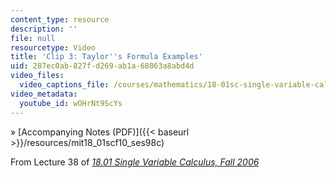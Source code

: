 ```yaml
---
content_type: resource
description: ''
file: null
resourcetype: Video
title: 'Clip 3: Taylor''s Formula Examples'
uid: 287ec0ab-827f-d269-ab1a-68863a8abd4d
video_files:
  video_captions_file: /courses/mathematics/18-01sc-single-variable-calculus-fall-2010/unit-5-exploring-the-infinite/part-b-taylor-series/session-98-taylors-series/clip-3-taylors-formula-examples/wOHrNt9ScYs.vtt
video_metadata:
  youtube_id: wOHrNt9ScYs
---
```


» [Accompanying Notes (PDF)]({{< baseurl >}}/resources/mit18_01scf10_ses98c)

From Lecture 38 of [_18.01 Single Variable Calculus, Fall 2006_](/courses/18-01-single-variable-calculus-fall-2006/pages/video-lectures)